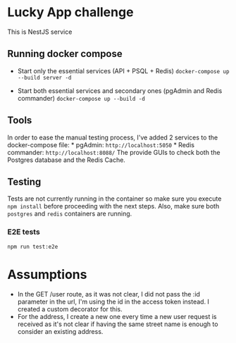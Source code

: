 # Lucky App challenge
This is NestJS service

## Running docker compose
* Start only the essential services (API + PSQL + Redis)
`docker-compose up --build server -d`

* Start both essential services and secondary ones (pgAdmin and Redis commander)
`docker-compose up --build -d`

## Tools
In order to ease the manual testing process, I've added 2 services to the docker-compose file:
    * pgAdmin: `http://localhost:5050`
    * Redis commander: `http://localhost:8088/`
The provide GUIs to check both the Postgres database and the Redis Cache.

## Testing
Tests are not currently running in the container so make sure you execute `npm install` before proceeding with the next steps. Also, make sure both `postgres` and `redis` containers are running.

### E2E tests
`npm run test:e2e`

# Assumptions

* In the GET /user route, as it was not clear, I did not pass the :id parameter in the url, I'm using the id in the access token instead. I created a custom decorator for this.
* For the address, I create a new one every time a new user request is received as it's not clear if having the same street name is enough to consider an existing address.

